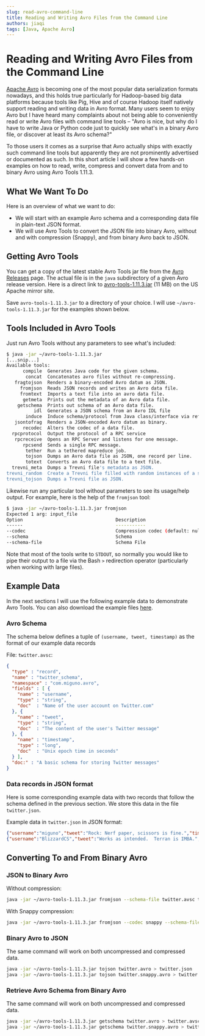 ```yaml
---
slug: read-avro-command-line
title: Reading and Writing Avro Files from the Command Line
authors: jiaqi
tags: [Java, Apache Avro]
---
```


[//]: # (Copyright 2025 Jiaqi Liu. All rights reserved.)

[//]: # (Licensed under the Apache License, Version 2.0 &#40;the "License"&#41;;)
[//]: # (you may not use this file except in compliance with the License.)
[//]: # (You may obtain a copy of the License at)

[//]: # (    http://www.apache.org/licenses/LICENSE-2.0)

[//]: # (Unless required by applicable law or agreed to in writing, software)
[//]: # (distributed under the License is distributed on an "AS IS" BASIS,)
[//]: # (WITHOUT WARRANTIES OR CONDITIONS OF ANY KIND, either express or implied.)
[//]: # (See the License for the specific language governing permissions and)
[//]: # (limitations under the License.)

<!--truncate-->

Reading and Writing Avro Files from the Command Line
====================================================

[Apache Avro](http://avro.apache.org/) is becoming one of the most popular data serialization formats nowadays, and this
holds true particularly for Hadoop-based big data platforms because tools like Pig, Hive and of course Hadoop itself
natively support reading and writing data in Avro format. Many users seem to enjoy Avro but I have heard many complaints
about not being able to conveniently read or write Avro files with command line tools – "Avro is nice, but why do I have
to write Java or Python code just to quickly see what's in a binary Avro file, or discover at least its Avro schema?"

To those users it comes as a surprise that Avro actually ships with exactly such command line tools but apparently they
are not prominently advertised or documented as such. In this short article I will show a few hands-on examples on how
to read, write, compress and convert data from and to binary Avro using Avro Tools 1.11.3.

What We Want To Do
------------------

Here is an overview of what we want to do:

- We will start with an example Avro schema and a corresponding data file in plain-text JSON format.
- We will use Avro Tools to convert the JSON file into binary Avro, without and with compression (Snappy), and from
  binary Avro back to JSON.

Getting Avro Tools
------------------

You can get a copy of the latest stable Avro Tools jar file from the
[Avro Releases](http://avro.apache.org/releases.html#Download) page. The actual file is in the `java` subdirectory of a
given Avro release version. Here is a direct link to
[avro-tools-1.11.3.jar](https://dlcdn.apache.org/avro/avro-1.11.3/java/avro-tools-1.11.3.jar) (11 MB) on the US Apache
mirror site.

Save `avro-tools-1.11.3.jar` to a directory of your choice. I will use `~/avro-tools-1.11.3.jar` for the examples shown
below.

Tools Included in Avro Tools
----------------------------

Just run Avro Tools without any parameters to see what's included:

```bash
$ java -jar ~/avro-tools-1.11.3.jar
[...snip...]
Available tools:
      compile  Generates Java code for the given schema.
       concat  Concatenates avro files without re-compressing.
   fragtojson  Renders a binary-encoded Avro datum as JSON.
     fromjson  Reads JSON records and writes an Avro data file.
     fromtext  Imports a text file into an avro data file.
      getmeta  Prints out the metadata of an Avro data file.
    getschema  Prints out schema of an Avro data file.
          idl  Generates a JSON schema from an Avro IDL file
       induce  Induce schema/protocol from Java class/interface via reflection.
   jsontofrag  Renders a JSON-encoded Avro datum as binary.
      recodec  Alters the codec of a data file.
  rpcprotocol  Output the protocol of a RPC service
   rpcreceive  Opens an RPC Server and listens for one message.
      rpcsend  Sends a single RPC message.
       tether  Run a tethered mapreduce job.
       tojson  Dumps an Avro data file as JSON, one record per line.
       totext  Converts an Avro data file to a text file.
  trevni_meta  Dumps a Trevni file's metadata as JSON.
trevni_random  Create a Trevni file filled with random instances of a schema.
trevni_tojson  Dumps a Trevni file as JSON.
```

Likewise run any particular tool without parameters to see its usage/help output. For example, here is the help of the
`fromjson` tool:

```bash
$ java -jar ~/avro-tools-1.11.3.jar fromjson
Expected 1 arg: input_file
Option                                  Description
------                                  -----------
--codec                                 Compression codec (default: null)
--schema                                Schema
--schema-file                           Schema File
```

Note that most of the tools write to `STDOUT`, so normally you would like to pipe their output to a file via the Bash
`>` redirection operator (particularly when working with large files).

Example Data
------------

In the next sections I will use the following example data to demonstrate Avro Tools. You can also download the example
files [here](https://github.com/miguno/avro-cli-examples).

### Avro Schema

The schema below defines a tuple of `(username, tweet, timestamp)` as the format of our example data records

File: `twitter.avsc`:

```json
{
  "type" : "record",
  "name" : "twitter_schema",
  "namespace" : "com.miguno.avro",
  "fields" : [ {
    "name" : "username",
    "type" : "string",
    "doc"  : "Name of the user account on Twitter.com"
  }, {
    "name" : "tweet",
    "type" : "string",
    "doc"  : "The content of the user's Twitter message"
  }, {
    "name" : "timestamp",
    "type" : "long",
    "doc"  : "Unix epoch time in seconds"
  } ],
  "doc:" : "A basic schema for storing Twitter messages"
}
```

### Data records in JSON format

Here is some corresponding example data with two records that follow the schema defined in the previous section. We
store this data in the file `twitter.json`.

Example data in `twitter.json` in JSON format:

```json
{"username":"miguno","tweet":"Rock: Nerf paper, scissors is fine.","timestamp": 1366150681}
{"username":"BlizzardCS","tweet":"Works as intended.  Terran is IMBA.","timestamp": 1366154481}
```

Converting To and From Binary Avro
----------------------------------

### JSON to Binary Avro

Without compression:

```bash
java -jar ~/avro-tools-1.11.3.jar fromjson --schema-file twitter.avsc twitter.json > twitter.avro
```

With Snappy compression:

```bash
java -jar ~/avro-tools-1.11.3.jar fromjson --codec snappy --schema-file twitter.avsc twitter.json > twitter.snappy.avro
```

### Binary Avro to JSON

The same command will work on both uncompressed and compressed data.

```bash
java -jar ~/avro-tools-1.11.3.jar tojson twitter.avro > twitter.json
java -jar ~/avro-tools-1.11.3.jar tojson twitter.snappy.avro > twitter.json
```

### Retrieve Avro Schema from Binary Avro

The same command will work on both uncompressed and compressed data.

```bash
java -jar ~/avro-tools-1.11.3.jar getschema twitter.avro > twitter.avsc
java -jar ~/avro-tools-1.11.3.jar getschema twitter.snappy.avro > twitter.avsc
```
